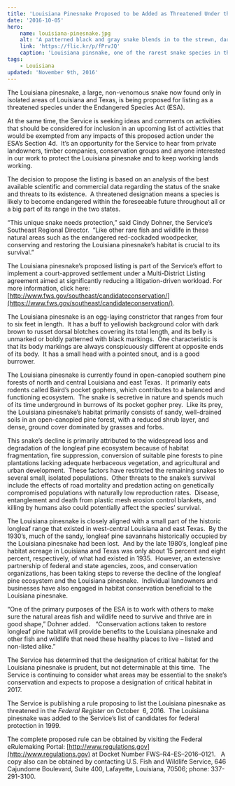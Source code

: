 ```yaml
---
title: 'Louisiana Pinesnake Proposed to be Added as Threatened Under the Endangered Species Act'
date: '2016-10-05'
hero:
    name: louisiana-pinesnake.jpg
    alt: 'A patterned black and gray snake blends in to the strewn, dark pine needles on the forest floor.'
    link: 'https://flic.kr/p/fPrvJQ'
    caption: 'Louisiana pinsnake, one of the rarest snake species in the world. Photo by USFWS.'
tags:
    - Louisiana
updated: 'November 9th, 2016'
---
```

The Louisiana pinesnake, a large, non-venomous snake now found only in isolated areas of Louisiana and Texas, is being proposed for listing as a threatened species under the Endangered Species Act (ESA).

At the same time, the Service is seeking ideas and comments on activities that should be considered for inclusion in an upcoming list of activities that would be exempted from any impacts of this proposed action under the ESA’s Section 4d.  It’s an opportunity for the Service to hear from private landowners, timber companies, conservation groups and anyone interested in our work to protect the Louisiana pinesnake and to keep working lands working.  

The decision to propose the listing is based on an analysis of the best available scientific and commercial data regarding the status of the snake and threats to its existence.  A threatened designation means a species is likely to become endangered within the foreseeable future throughout all or a big part of its range in the two states.  

“This unique snake needs protection,” said Cindy Dohner, the Service’s Southeast Regional Director.  “Like other rare fish and wildlife in these natural areas such as the endangered red-cockaded woodpecker, conserving and restoring the Louisiana pinesnake’s habitat is crucial to its survival.”

The Louisiana pinesnake’s proposed listing is part of the Service’s effort to implement a court-approved settlement under a Multi-District Listing agreement aimed at significantly reducing a litigation-driven workload. For more information, click here: [http://www.fws.gov/southeast/candidateconservation/](https://www.fws.gov/southeast/candidateconservation/).

The Louisiana pinesnake is an egg-laying constrictor that ranges from four to six feet in length.  It has a buff to yellowish background color with dark brown to russet dorsal blotches covering its total length, and its belly is unmarked or boldly patterned with black markings.  One characteristic is that its body markings are always conspicuously different at opposite ends of its body.  It has a small head with a pointed snout, and is a good burrower.  

The Louisiana pinesnake is currently found in open-canopied southern pine forests of north and central Louisiana and east Texas.  It primarily eats rodents called Baird’s pocket gophers, which contributes to a balanced and functioning ecosystem.  The snake is secretive in nature and spends much of its time underground in burrows of its pocket gopher prey.  Like its prey, the Louisiana pinesnake’s habitat primarily consists of sandy, well-drained soils in an open-canopied pine forest, with a reduced shrub layer, and dense, ground cover dominated by grasses and forbs.  

This snake’s decline is primarily attributed to the widespread loss and degradation of the longleaf pine ecosystem because of habitat fragmentation, fire suppression, conversion of suitable pine forests to pine plantations lacking adequate herbaceous vegetation, and agricultural and urban development.  These factors have restricted the remaining snakes to several small, isolated populations.  Other threats to the snake’s survival include the effects of road mortality and predation acting on genetically compromised populations with naturally low reproduction rates.  Disease, entanglement and death from plastic mesh erosion control blankets, and killing by humans also could potentially affect the species’ survival.

The Louisiana pinesnake is closely aligned with a small part of the historic longleaf range that existed in west-central Louisiana and east Texas.  By the 1930’s, much of the sandy, longleaf pine savannahs historically occupied by the Louisiana pinesnake had been lost.  And by the late 1980’s, longleaf pine habitat acreage in Louisiana and Texas was only about 15 percent and eight percent, respectively, of what had existed in 1935.  However, an extensive partnership of federal and state agencies, zoos, and conservation organizations, has been taking steps to reverse the decline of the longleaf pine ecosystem and the Louisiana pinesnake.  Individual landowners and businesses have also engaged in habitat conservation beneficial to the Louisiana pinesnake.  

“One of the primary purposes of the ESA is to work with others to make sure the natural areas fish and wildlife need to survive and thrive are in good shape,” Dohner added.   “Conservation actions taken to restore longleaf pine habitat will provide benefits to the Louisiana pinesnake and other fish and wildlife that need these healthy places to live – listed and non-listed alike.”

The Service has determined that the designation of critical habitat for the Louisiana pinesnake is prudent, but not determinable at this time.  The Service is continuing to consider what areas may be essential to the snake’s conservation and expects to propose a designation of critical habitat in 2017. 

The Service is publishing a rule proposing to list the Louisiana pinesnake as threatened in the _Federal Register_ on October  6, 2016.  The Louisiana pinesnake was added to the Service’s list of candidates for federal protection in 1999.

The complete proposed rule can be obtained by visiting the Federal eRulemaking Portal: [http://www.regulations.gov](http://www.regulations.gov) at Docket Number FWS–R4–ES–2016–0121\.   A copy also can be obtained by contacting U.S. Fish and Wildlife Service, 646 Cajundome Boulevard, Suite 400, Lafayette, Louisiana, 70506; phone: 337-291-3100\.
